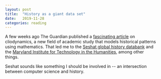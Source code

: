 ```yaml
---
layout: post
title:  "History as a giant data set"
date:   2019-11-28
categories: reading
---
```


A few weeks ago The Guardian published a [fascinating article](https://www.theguardian.com/technology/2019/nov/12/history-as-a-giant-data-set-how-analysing-the-past-could-help-save-the-future) on cliodynamics, a new field of academic study that models historical patterns using mathematics. That led me to the [Seshat global history databank](http://seshatdatabank.info/) and the [Maryland Institute for Technology in the Humanities](https://mith.umd.edu/), among other things.

Seshat sounds like something I should be involved in -- an intersection between computer science and history.
